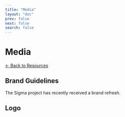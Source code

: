 ```yaml
---
title: "Media"
layout: "doc"
prev: false
next: false
search: false
---
```


# Media

[← Back to Resources](/resources/)

## Brand Guidelines

The Sigma project has recently received a brand refresh.

## Logo

